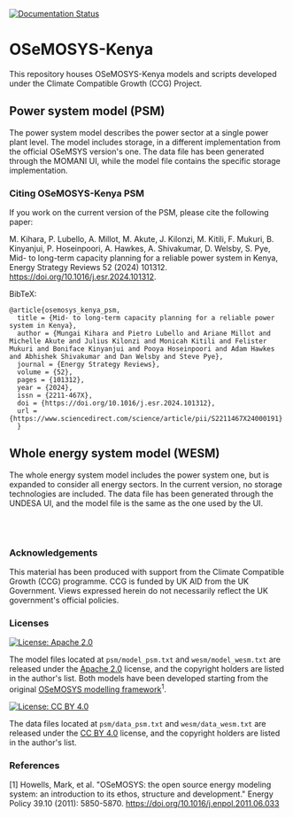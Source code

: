 [![Documentation Status](https://readthedocs.org/projects/osemosyskenya/badge/?version=latest)](https://osemosyskenya.readthedocs.io/en/latest/?badge=latest)

# OSeMOSYS-Kenya
This repository houses OSeMOSYS-Kenya models and scripts developed under the Climate Compatible Growth (CCG) Project.

## Power system model (PSM)
The power system model describes the power sector at a single power plant level. The model includes storage, in a different implementation from the official OSeMSYS version's one.
The data file has been generated through the MOMANI UI, while the model file contains the specific storage implementation.

### Citing OSeMOSYS-Kenya PSM 
If you work on the current version of the PSM, please cite the following paper:

M. Kihara, P. Lubello, A. Millot, M. Akute, J. Kilonzi, M. Kitili, F. Mukuri, B. Kinyanjui, P. Hoseinpoori, A. Hawkes, A. Shivakumar, D. Welsby, S. Pye, Mid- to long-term capacity planning for a reliable power system in Kenya, Energy Strategy Reviews 52 (2024) 101312. https://doi.org/10.1016/j.esr.2024.101312.

BibTeX:

    @article{osemosys_kenya_psm,
      title = {Mid- to long-term capacity planning for a reliable power system in Kenya},
      author = {Mungai Kihara and Pietro Lubello and Ariane Millot and Michelle Akute and Julius Kilonzi and Monicah Kitili and Felister Mukuri and Boniface Kinyanjui and Pooya Hoseinpoori and Adam Hawkes and Abhishek Shivakumar and Dan Welsby and Steve Pye},
      journal = {Energy Strategy Reviews},
      volume = {52},
      pages = {101312},
      year = {2024},
      issn = {2211-467X},
      doi = {https://doi.org/10.1016/j.esr.2024.101312},
      url = {https://www.sciencedirect.com/science/article/pii/S2211467X24000191}
      }

## Whole energy system model (WESM)
The whole energy system model includes the power system one, but is expanded to consider all energy sectors. In the current version, no storage technologies are included.
The data file has been generated through the UNDESA UI, and the model file is the same as the one used by the UI.

<br/><br/>

### Acknowledgements
This material has been produced with support from the Climate Compatible Growth (CCG) programme. CCG is funded by UK AID from the UK Government. Views expressed herein do not necessarily reflect the UK government's official policies.

### Licenses
[![License: Apache 2.0](https://img.shields.io/badge/License-Apache%202.0-blue.svg)](https://github.com/ClimateCompatibleGrowth/osemosys_kenya?tab=Apache-2.0-1-ov-file#readme)

The model files located at ```psm/model_psm.txt``` and ```wesm/model_wesm.txt``` are released under the [Apache 2.0](https://github.com/ClimateCompatibleGrowth/osemosys_kenya?tab=Apache-2.0-1-ov-file#readme) license, and the copyright holders are listed in the author's list. Both models have been developed starting from the original [OSeMOSYS modelling framework](https://github.com/OSeMOSYS/OSeMOSYS_GNU_MathProg?tab=readme-ov-file)<sup>1</sup>.

[![License: CC BY 4.0](https://img.shields.io/badge/License-CC%20BY--4.0-lightgrey.svg)](https://creativecommons.org/licenses/by/4.0/)

The data files located at ```psm/data_psm.txt``` and ```wesm/data_wesm.txt``` are released under the [CC BY 4.0](https://creativecommons.org/licenses/by/4.0) license, and the copyright holders are listed in the author's list.

### References
[1] Howells, Mark, et al. "OSeMOSYS: the open source energy modeling system: an introduction to its ethos, structure and development." Energy Policy 39.10 (2011): 5850-5870. https://doi.org/10.1016/j.enpol.2011.06.033
